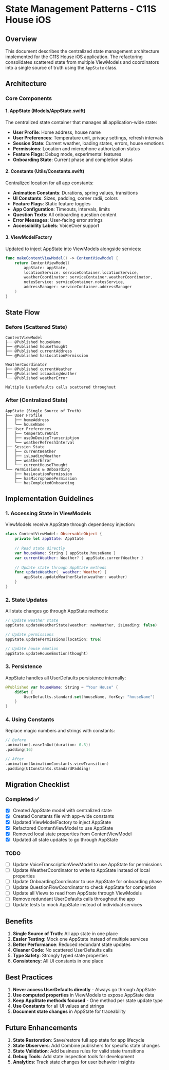 # State Management Patterns - C11S House iOS

## Overview

This document describes the centralized state management architecture implemented for the C11S House iOS application. The refactoring consolidates scattered state from multiple ViewModels and coordinators into a single source of truth using the `AppState` class.

## Architecture

### Core Components

#### 1. AppState (Models/AppState.swift)
The centralized state container that manages all application-wide state:

- **User Profile**: Home address, house name
- **User Preferences**: Temperature unit, privacy settings, refresh intervals
- **Session State**: Current weather, loading states, errors, house emotions
- **Permissions**: Location and microphone authorization status
- **Feature Flags**: Debug mode, experimental features
- **Onboarding State**: Current phase and completion status

#### 2. Constants (Utils/Constants.swift)
Centralized location for all app constants:

- **Animation Constants**: Durations, spring values, transitions
- **UI Constants**: Sizes, padding, corner radii, colors
- **Feature Flags**: Static feature toggles
- **App Configuration**: Timeouts, intervals, limits
- **Question Texts**: All onboarding question content
- **Error Messages**: User-facing error strings
- **Accessibility Labels**: VoiceOver support

#### 3. ViewModelFactory
Updated to inject AppState into ViewModels alongside services:

```swift
func makeContentViewModel() -> ContentViewModel {
    return ContentViewModel(
        appState: appState,
        locationService: serviceContainer.locationService,
        weatherCoordinator: serviceContainer.weatherCoordinator,
        notesService: serviceContainer.notesService,
        addressManager: serviceContainer.addressManager
    )
}
```

## State Flow

### Before (Scattered State)
```
ContentViewModel
├── @Published houseName
├── @Published houseThought
├── @Published currentAddress
└── @Published hasLocationPermission

WeatherCoordinator
├── @Published currentWeather
├── @Published isLoadingWeather
└── @Published weatherError

Multiple UserDefaults calls scattered throughout
```

### After (Centralized State)
```
AppState (Single Source of Truth)
├── User Profile
│   ├── homeAddress
│   └── houseName
├── User Preferences
│   ├── temperatureUnit
│   ├── useOnDeviceTranscription
│   └── weatherRefreshInterval
├── Session State
│   ├── currentWeather
│   ├── isLoadingWeather
│   ├── weatherError
│   └── currentHouseThought
└── Permissions & Onboarding
    ├── hasLocationPermission
    ├── hasMicrophonePermission
    └── hasCompletedOnboarding
```

## Implementation Guidelines

### 1. Accessing State in ViewModels

ViewModels receive AppState through dependency injection:

```swift
class ContentViewModel: ObservableObject {
    private let appState: AppState
    
    // Read state directly
    var houseName: String { appState.houseName }
    var currentWeather: Weather? { appState.currentWeather }
    
    // Update state through AppState methods
    func updateWeather(_ weather: Weather) {
        appState.updateWeatherState(weather: weather)
    }
}
```

### 2. State Updates

All state changes go through AppState methods:

```swift
// Update weather state
appState.updateWeatherState(weather: newWeather, isLoading: false)

// Update permissions
appState.updatePermissions(location: true)

// Update house emotion
appState.updateHouseEmotion(thought)
```

### 3. Persistence

AppState handles all UserDefaults persistence internally:

```swift
@Published var houseName: String = "Your House" {
    didSet {
        UserDefaults.standard.set(houseName, forKey: "houseName")
    }
}
```

### 4. Using Constants

Replace magic numbers and strings with constants:

```swift
// Before
.animation(.easeInOut(duration: 0.3))
.padding(16)

// After
.animation(AnimationConstants.viewTransition)
.padding(UIConstants.standardPadding)
```

## Migration Checklist

### Completed ✅
- [x] Created AppState model with centralized state
- [x] Created Constants file with app-wide constants
- [x] Updated ViewModelFactory to inject AppState
- [x] Refactored ContentViewModel to use AppState
- [x] Removed local state properties from ContentViewModel
- [x] Updated all state updates to go through AppState

### TODO 
- [ ] Update VoiceTranscriptionViewModel to use AppState for permissions
- [ ] Update WeatherCoordinator to write to AppState instead of local properties
- [ ] Update OnboardingCoordinator to use AppState for onboarding phase
- [ ] Update QuestionFlowCoordinator to check AppState for completion
- [ ] Update all Views to read from AppState through ViewModels
- [ ] Remove redundant UserDefaults calls throughout the app
- [ ] Update tests to mock AppState instead of individual services

## Benefits

1. **Single Source of Truth**: All app state in one place
2. **Easier Testing**: Mock one AppState instead of multiple services
3. **Better Performance**: Reduced redundant state updates
4. **Cleaner Code**: No scattered UserDefaults calls
5. **Type Safety**: Strongly typed state properties
6. **Consistency**: All UI constants in one place

## Best Practices

1. **Never access UserDefaults directly** - Always go through AppState
2. **Use computed properties** in ViewModels to expose AppState data
3. **Keep AppState methods focused** - One method per state update type
4. **Use Constants** for all UI values and strings
5. **Document state changes** in AppState for traceability

## Future Enhancements

1. **State Restoration**: Save/restore full app state for app lifecycle
2. **State Observers**: Add Combine publishers for specific state changes
3. **State Validation**: Add business rules for valid state transitions
4. **Debug Tools**: Add state inspection tools for development
5. **Analytics**: Track state changes for user behavior insights